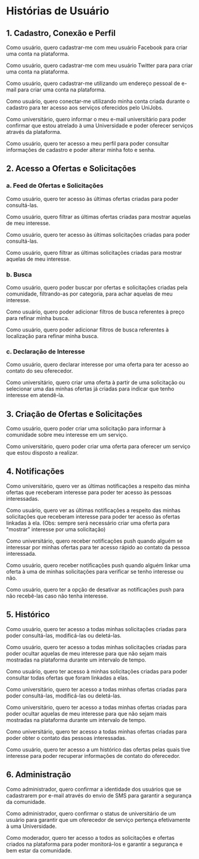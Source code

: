 # Histórias de Usuário

## 1. Cadastro, Conexão e Perfil

Como usuário, quero cadastrar-me com meu usuário Facebook para criar uma conta na plataforma.

Como usuário, quero cadastrar-me com meu usuário Twitter para para criar uma conta na plataforma. 

Como usuário, quero cadastrar-me utilizando um endereço pessoal de e-mail para criar uma conta na plataforma.

Como usuário, quero conectar-me utilizando minha conta criada durante o cadastro para ter acesso aos serviços oferecidos pelo UniJobs.

Como universitário, quero informar o meu e-mail universitário para poder confirmar que estou atrelado à uma Universidade e poder oferecer serviços através da plataforma.

Como usuário, quero ter acesso a meu perfil para poder consultar informações de cadastro e poder alterar minha foto e senha.

## 2. Acesso a Ofertas e Solicitações

### a. Feed de Ofertas e Solicitações 

Como usuário, quero ter acesso às últimas ofertas criadas para poder consultá-las.

Como usuário, quero filtrar as últimas ofertas criadas para mostrar aquelas de meu interesse. 

Como usuário, quero ter acesso às últimas solicitações criadas para poder consultá-las. 

Como usuário, quero filtrar as últimas solicitações criadas para mostrar aquelas de meu interesse. 

### b. Busca

Como usuário, quero poder buscar por ofertas e solicitações criadas pela comunidade, filtrando-as por categoria, para achar aquelas de meu interesse.

Como usuário, quero poder adicionar filtros de busca referentes à preço para refinar minha busca.

Como usuário, quero poder adicionar filtros de busca referentes à localização para refinar minha busca.

### c. Declaração de Interesse

Como usuário, quero declarar interesse por uma oferta para ter acesso ao contato do seu oferecedor.

Como universitário, quero criar uma oferta à partir de uma solicitação ou selecionar uma das minhas ofertas já criadas para indicar que tenho interesse em atendê-la.

## 3. Criação de Ofertas e Solicitações

Como usuário, quero poder criar uma solicitação para informar à comunidade sobre meu interesse em um serviço.

Como universitário, quero poder criar uma oferta para oferecer um serviço que estou disposto a realizar. 

## 4. Notificações

Como universitário, quero ver as últimas notificações a respeito das minha ofertas que receberam interesse para poder ter acesso às pessoas interessadas. 

Como usuário, quero ver as últimas notificações a respeito das minhas solicitações que receberam interesse para poder ter acesso às ofertas linkadas à ela. (Obs: sempre será necessário criar uma oferta para "mostrar" interesse por uma solicitação)

Como universitário, quero receber notificações push quando alguém se interessar por minhas ofertas para ter acesso rápido ao contato da pessoa interessada.

Como usuário, quero receber notificações push quando alguém linkar uma oferta à uma de minhas solicitações para verificar se tenho interesse ou não.

Como usuário, quero ter a opção de desativar as notificações push para não recebê-las caso não tenha interesse.

## 5. Histórico

Como usuário, quero ter acesso a todas minhas solicitações criadas para poder consultá-las, modificá-las ou deletá-las.

Como usuário, quero ter acesso a todas minhas solicitações criadas para poder ocultar aquelas de meu interesse para que não sejam mais mostradas na plataforma durante um intervalo de tempo.

Como usuário, quero ter acesso à minhas solicitações criadas para poder consultar todas ofertas que foram linkadas a elas.

Como universitário, quero ter acesso a todas minhas ofertas criadas para poder consultá-las, modificá-las ou deletá-las.

Como universitário, quero ter acesso a todas minhas ofertas criadas para poder ocultar aquelas de meu interesse para que não sejam mais mostradas na plataforma durante um intervalo de tempo.

Como universitário, quero ter acesso a todas minhas ofertas criadas para poder obter o  contato das pessoas interessadas.

Como usuário, quero ter acesso a um histórico das ofertas pelas quais tive interesse para poder recuperar informações de contato do oferecedor.

## 6. Administração

Como administrador, quero confirmar a identidade dos usuários que se cadastrarem por e-mail através do envio de SMS para garantir a segurança da comunidade.

Como administrador, quero confirmar o status de universitário de um usuário para garantir que um oferecedor de serviço pertença efetivamente à uma Universidade. 

Como moderador, quero ter acesso a todos as solicitações e ofertas criados na plataforma para poder monitorá-los e garantir a segurança e bem estar da comunidade.
















